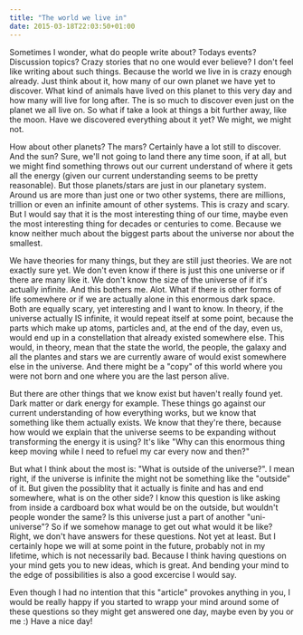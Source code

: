 ```yaml
---
title: "The world we live in"
date: 2015-03-18T22:03:50+01:00
---
```

Sometimes I wonder, what do people write about? Todays events? Discussion topics? Crazy stories that no one would ever believe? I don't feel like writing about such things. Because the world we live in is crazy enough already. Just think about it, how many of our own planet we have yet to discover. What kind of animals have lived on this planet to this very day and how many will live for long after. The is so much to discover even just on the planet we all live on. So what if take a look at things a bit further away, like the moon. Have we discovered everything about it yet? We might, we might not.

How about other planets? The mars? Certainly have a lot still to discover. And the sun? Sure, we'll not going to land there any time soon, if at all, but we might find something throws out our current understand of where it gets all the energy (given our current understanding seems to be pretty reasonable). But those planets/stars are just in our planetary system. Around us are more than just one or two other systems, there are millions, trillion or even an infinite amount of other systems. This is crazy and scary. But I would say that it is the most interesting thing of our time, maybe even the most interesting thing for decades or centuries to come. Because we know neither much about the biggest parts about the universe nor about the smallest.

We have theories for many things, but they are still just theories. We are not exactly sure yet. We don't even know if there is just this one universe or if there are many like it. We don't know the size of the universe of if it's actually infinite. And this bothers me. Alot. What if there is other forms of life somewhere or if we are actually alone in this enormous dark space. Both are equally scary, yet interesting and I want to know. In theory, if the universe actually IS infinite, it would repeat itself at some point, because the parts which make up atoms, particles and, at the end of the day, even us, would end up in a constellation that already existed somewhere else. This would, in theory, mean that the state the world, the people, the galaxy and all the plantes and stars we are currently aware of would exist somewhere else in the universe. And there might be a "copy" of this world where you were not born and one where you are the last person alive.

But there are other things that we know exist but haven't really found yet. Dark matter or dark energy for example. These things go against our current understanding of how everything works, but we know that something like them actually exists. We know that they're there, because how would we explain that the universe seems to be expanding without transforming the energy it is using? It's like "Why can this enormous thing keep moving while I need to refuel my car every now and then?"

But what I think about the most is: "What is outside of the universe?". I mean right, if the universe is infinite the might not be something like the "outside" of it. But given the possiblity that it actually is finite and has and end somewhere, what is on the other side? I know this question is like asking from inside a cardboard box what would be on the outside, but wouldn't people wonder the same? Is this universe just a part of another "uni-universe"? So if we somehow manage to get out what would it be like? Right, we don't have answers for these questions. Not yet at least. But I certainly hope we will at some point in the future, probably not in my lifetime, which is not necessarily bad. Because I think having questions on your mind gets you to new ideas, which is great. And bending your mind to the edge of possibilities is also a good excercise I would say.

Even though I had no intention that this "article" provokes anything in you, I would be really happy if you started to wrapp your mind around some of these questions so they might get answered one day, maybe even by you or me :) Have a nice day!
